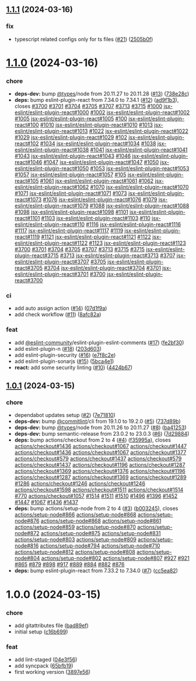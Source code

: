 ## [1.1.1](https://github.com/capitnflam/eslint-plugin/compare/v1.1.0...v1.1.1) (2024-03-16)


### fix

* typescript related configs only for ts files ([#21](https://github.com/capitnflam/eslint-plugin/issues/21)) ([2505b0f](https://github.com/capitnflam/eslint-plugin/commit/2505b0fada8260bd0a4829cbff2605e26f202f99))

# [1.1.0](https://github.com/capitnflam/eslint-plugin/compare/v1.0.1...v1.1.0) (2024-03-16)


### chore

* **deps-dev:** bump [@types](https://github.com/types)/node from 20.11.27 to 20.11.28 ([#13](https://github.com/capitnflam/eslint-plugin/issues/13)) ([738e28c](https://github.com/capitnflam/eslint-plugin/commit/738e28cc2586fb29c0dc277b6c9c5d45d334d349))
* **deps:** bump eslint-plugin-react from 7.34.0 to 7.34.1 ([#12](https://github.com/capitnflam/eslint-plugin/issues/12)) ([ad9f1b3](https://github.com/capitnflam/eslint-plugin/commit/ad9f1b30edc6236f7ec7649b0b251f735644e4dc)), closes [#3700](https://github.com/capitnflam/eslint-plugin/issues/3700) [#3701](https://github.com/capitnflam/eslint-plugin/issues/3701) [#3704](https://github.com/capitnflam/eslint-plugin/issues/3704) [#3705](https://github.com/capitnflam/eslint-plugin/issues/3705) [#3707](https://github.com/capitnflam/eslint-plugin/issues/3707) [#3713](https://github.com/capitnflam/eslint-plugin/issues/3713) [#3715](https://github.com/capitnflam/eslint-plugin/issues/3715) [#1000](https://github.com/capitnflam/eslint-plugin/issues/1000) [jsx-eslint/eslint-plugin-react#1000](https://github.com/jsx-eslint/eslint-plugin-react/issues/1000) [#1002](https://github.com/capitnflam/eslint-plugin/issues/1002) [jsx-eslint/eslint-plugin-react#1002](https://github.com/jsx-eslint/eslint-plugin-react/issues/1002) [#1005](https://github.com/capitnflam/eslint-plugin/issues/1005) [jsx-eslint/eslint-plugin-react#1005](https://github.com/jsx-eslint/eslint-plugin-react/issues/1005) [#100](https://github.com/capitnflam/eslint-plugin/issues/100) [jsx-eslint/eslint-plugin-react#100](https://github.com/jsx-eslint/eslint-plugin-react/issues/100) [#1010](https://github.com/capitnflam/eslint-plugin/issues/1010) [jsx-eslint/eslint-plugin-react#1010](https://github.com/jsx-eslint/eslint-plugin-react/issues/1010) [#1013](https://github.com/capitnflam/eslint-plugin/issues/1013) [jsx-eslint/eslint-plugin-react#1013](https://github.com/jsx-eslint/eslint-plugin-react/issues/1013) [#1022](https://github.com/capitnflam/eslint-plugin/issues/1022) [jsx-eslint/eslint-plugin-react#1022](https://github.com/jsx-eslint/eslint-plugin-react/issues/1022) [#1029](https://github.com/capitnflam/eslint-plugin/issues/1029) [jsx-eslint/eslint-plugin-react#1029](https://github.com/jsx-eslint/eslint-plugin-react/issues/1029) [#102](https://github.com/capitnflam/eslint-plugin/issues/102) [jsx-eslint/eslint-plugin-react#102](https://github.com/jsx-eslint/eslint-plugin-react/issues/102) [#1034](https://github.com/capitnflam/eslint-plugin/issues/1034) [jsx-eslint/eslint-plugin-react#1034](https://github.com/jsx-eslint/eslint-plugin-react/issues/1034) [#1038](https://github.com/capitnflam/eslint-plugin/issues/1038) [jsx-eslint/eslint-plugin-react#1038](https://github.com/jsx-eslint/eslint-plugin-react/issues/1038) [#1041](https://github.com/capitnflam/eslint-plugin/issues/1041) [jsx-eslint/eslint-plugin-react#1041](https://github.com/jsx-eslint/eslint-plugin-react/issues/1041) [#1043](https://github.com/capitnflam/eslint-plugin/issues/1043) [jsx-eslint/eslint-plugin-react#1043](https://github.com/jsx-eslint/eslint-plugin-react/issues/1043) [#1046](https://github.com/capitnflam/eslint-plugin/issues/1046) [jsx-eslint/eslint-plugin-react#1046](https://github.com/jsx-eslint/eslint-plugin-react/issues/1046) [#1047](https://github.com/capitnflam/eslint-plugin/issues/1047) [jsx-eslint/eslint-plugin-react#1047](https://github.com/jsx-eslint/eslint-plugin-react/issues/1047) [#1050](https://github.com/capitnflam/eslint-plugin/issues/1050) [jsx-eslint/eslint-plugin-react#1050](https://github.com/jsx-eslint/eslint-plugin-react/issues/1050) [#1053](https://github.com/capitnflam/eslint-plugin/issues/1053) [jsx-eslint/eslint-plugin-react#1053](https://github.com/jsx-eslint/eslint-plugin-react/issues/1053) [#1057](https://github.com/capitnflam/eslint-plugin/issues/1057) [jsx-eslint/eslint-plugin-react#1057](https://github.com/jsx-eslint/eslint-plugin-react/issues/1057) [#105](https://github.com/capitnflam/eslint-plugin/issues/105) [jsx-eslint/eslint-plugin-react#105](https://github.com/jsx-eslint/eslint-plugin-react/issues/105) [#1061](https://github.com/capitnflam/eslint-plugin/issues/1061) [jsx-eslint/eslint-plugin-react#1061](https://github.com/jsx-eslint/eslint-plugin-react/issues/1061) [#1062](https://github.com/capitnflam/eslint-plugin/issues/1062) [jsx-eslint/eslint-plugin-react#1062](https://github.com/jsx-eslint/eslint-plugin-react/issues/1062) [#1070](https://github.com/capitnflam/eslint-plugin/issues/1070) [jsx-eslint/eslint-plugin-react#1070](https://github.com/jsx-eslint/eslint-plugin-react/issues/1070) [#1071](https://github.com/capitnflam/eslint-plugin/issues/1071) [jsx-eslint/eslint-plugin-react#1071](https://github.com/jsx-eslint/eslint-plugin-react/issues/1071) [#1073](https://github.com/capitnflam/eslint-plugin/issues/1073) [jsx-eslint/eslint-plugin-react#1073](https://github.com/jsx-eslint/eslint-plugin-react/issues/1073) [#1076](https://github.com/capitnflam/eslint-plugin/issues/1076) [jsx-eslint/eslint-plugin-react#1076](https://github.com/jsx-eslint/eslint-plugin-react/issues/1076) [#1079](https://github.com/capitnflam/eslint-plugin/issues/1079) [jsx-eslint/eslint-plugin-react#1079](https://github.com/jsx-eslint/eslint-plugin-react/issues/1079) [#1088](https://github.com/capitnflam/eslint-plugin/issues/1088) [jsx-eslint/eslint-plugin-react#1088](https://github.com/jsx-eslint/eslint-plugin-react/issues/1088) [#1098](https://github.com/capitnflam/eslint-plugin/issues/1098) [jsx-eslint/eslint-plugin-react#1098](https://github.com/jsx-eslint/eslint-plugin-react/issues/1098) [#1101](https://github.com/capitnflam/eslint-plugin/issues/1101) [jsx-eslint/eslint-plugin-react#1101](https://github.com/jsx-eslint/eslint-plugin-react/issues/1101) [#1103](https://github.com/capitnflam/eslint-plugin/issues/1103) [jsx-eslint/eslint-plugin-react#1103](https://github.com/jsx-eslint/eslint-plugin-react/issues/1103) [#110](https://github.com/capitnflam/eslint-plugin/issues/110) [jsx-eslint/eslint-plugin-react#110](https://github.com/jsx-eslint/eslint-plugin-react/issues/110) [#1116](https://github.com/capitnflam/eslint-plugin/issues/1116) [jsx-eslint/eslint-plugin-react#1116](https://github.com/jsx-eslint/eslint-plugin-react/issues/1116) [#1117](https://github.com/capitnflam/eslint-plugin/issues/1117) [jsx-eslint/eslint-plugin-react#1117](https://github.com/jsx-eslint/eslint-plugin-react/issues/1117) [#1119](https://github.com/capitnflam/eslint-plugin/issues/1119) [jsx-eslint/eslint-plugin-react#1119](https://github.com/jsx-eslint/eslint-plugin-react/issues/1119) [#1121](https://github.com/capitnflam/eslint-plugin/issues/1121) [jsx-eslint/eslint-plugin-react#1121](https://github.com/jsx-eslint/eslint-plugin-react/issues/1121) [#1122](https://github.com/capitnflam/eslint-plugin/issues/1122) [jsx-eslint/eslint-plugin-react#1122](https://github.com/jsx-eslint/eslint-plugin-react/issues/1122) [#1123](https://github.com/capitnflam/eslint-plugin/issues/1123) [jsx-eslint/eslint-plugin-react#1123](https://github.com/jsx-eslint/eslint-plugin-react/issues/1123) [#3700](https://github.com/capitnflam/eslint-plugin/issues/3700) [#3701](https://github.com/capitnflam/eslint-plugin/issues/3701) [#3704](https://github.com/capitnflam/eslint-plugin/issues/3704) [#3705](https://github.com/capitnflam/eslint-plugin/issues/3705) [#3707](https://github.com/capitnflam/eslint-plugin/issues/3707) [#3713](https://github.com/capitnflam/eslint-plugin/issues/3713) [#3715](https://github.com/capitnflam/eslint-plugin/issues/3715) [#3715](https://github.com/capitnflam/eslint-plugin/issues/3715) [jsx-eslint/eslint-plugin-react#3715](https://github.com/jsx-eslint/eslint-plugin-react/issues/3715) [#3713](https://github.com/capitnflam/eslint-plugin/issues/3713) [jsx-eslint/eslint-plugin-react#3713](https://github.com/jsx-eslint/eslint-plugin-react/issues/3713) [#3707](https://github.com/capitnflam/eslint-plugin/issues/3707) [jsx-eslint/eslint-plugin-react#3707](https://github.com/jsx-eslint/eslint-plugin-react/issues/3707) [#3705](https://github.com/capitnflam/eslint-plugin/issues/3705) [jsx-eslint/eslint-plugin-react#3705](https://github.com/jsx-eslint/eslint-plugin-react/issues/3705) [#3704](https://github.com/capitnflam/eslint-plugin/issues/3704) [jsx-eslint/eslint-plugin-react#3704](https://github.com/jsx-eslint/eslint-plugin-react/issues/3704) [#3701](https://github.com/capitnflam/eslint-plugin/issues/3701) [jsx-eslint/eslint-plugin-react#3701](https://github.com/jsx-eslint/eslint-plugin-react/issues/3701) [#3700](https://github.com/capitnflam/eslint-plugin/issues/3700) [jsx-eslint/eslint-plugin-react#3700](https://github.com/jsx-eslint/eslint-plugin-react/issues/3700)


### ci

* add auto assign action ([#14](https://github.com/capitnflam/eslint-plugin/issues/14)) ([07d1f9a](https://github.com/capitnflam/eslint-plugin/commit/07d1f9a40cbfe6496af40ebdb42a57136e2ad1a0))
* add check workflow ([#11](https://github.com/capitnflam/eslint-plugin/issues/11)) ([8afc82a](https://github.com/capitnflam/eslint-plugin/commit/8afc82a7ee5de0fada0bdca266f5575eb2eab1e9))


### feat

* add [@eslint-community](https://github.com/eslint-community)/eslint-plugin-eslint-comments ([#17](https://github.com/capitnflam/eslint-plugin/issues/17)) ([fe2bf30](https://github.com/capitnflam/eslint-plugin/commit/fe2bf30b5f90914deacec90dba8f1b173cf5de60))
* add eslint-plugin-n ([#18](https://github.com/capitnflam/eslint-plugin/issues/18)) ([203d603](https://github.com/capitnflam/eslint-plugin/commit/203d603baa9563d6c958cc088ee11d6b2c36828c))
* add eslint-plugin-security ([#16](https://github.com/capitnflam/eslint-plugin/issues/16)) ([e7f8c2e](https://github.com/capitnflam/eslint-plugin/commit/e7f8c2ed4e898774f94ab4d6c807960b0f542d10))
* add eslint-plugin-sonarjs ([#15](https://github.com/capitnflam/eslint-plugin/issues/15)) ([5bca4e1](https://github.com/capitnflam/eslint-plugin/commit/5bca4e1c43985fc01c820471585408e41fc74e1f))
* **react:** add some security linting ([#10](https://github.com/capitnflam/eslint-plugin/issues/10)) ([4424b67](https://github.com/capitnflam/eslint-plugin/commit/4424b6799ad0946092d9adf6d96973261fa1ac77))

## [1.0.1](https://github.com/capitnflam/eslint-plugin/compare/v1.0.0...v1.0.1) (2024-03-15)


### chore

* dependabot updates setup ([#2](https://github.com/capitnflam/eslint-plugin/issues/2)) ([7e71810](https://github.com/capitnflam/eslint-plugin/commit/7e71810a45b8bfa5de3930fb78816f47a50c141a))
* **deps-dev:** bump [@commitlint](https://github.com/commitlint)/cli from 19.1.0 to 19.2.0 ([#5](https://github.com/capitnflam/eslint-plugin/issues/5)) ([737d89b](https://github.com/capitnflam/eslint-plugin/commit/737d89b6c46ec7cb92df1122731bcff95e5a448d))
* **deps-dev:** bump [@types](https://github.com/types)/node from 20.11.26 to 20.11.27 ([#8](https://github.com/capitnflam/eslint-plugin/issues/8)) ([ba41253](https://github.com/capitnflam/eslint-plugin/commit/ba41253b16f4d61859c7221982d857ebe6bbe725))
* **deps-dev:** bump semantic-release from 23.0.2 to 23.0.3 ([#6](https://github.com/capitnflam/eslint-plugin/issues/6)) ([7d29884](https://github.com/capitnflam/eslint-plugin/commit/7d29884847d7623000d201f946bdb9b2f0ec8d28))
* **deps:** bump actions/checkout from 2 to 4 ([#4](https://github.com/capitnflam/eslint-plugin/issues/4)) ([f35995a](https://github.com/capitnflam/eslint-plugin/commit/f35995a356122bce61baa86ae797259e943ddc74)), closes [actions/checkout#1436](https://github.com/actions/checkout/issues/1436) [actions/checkout#1067](https://github.com/actions/checkout/issues/1067) [actions/checkout#1447](https://github.com/actions/checkout/issues/1447) [actions/checkout#1436](https://github.com/actions/checkout/issues/1436) [actions/checkout#1067](https://github.com/actions/checkout/issues/1067) [actions/checkout#1377](https://github.com/actions/checkout/issues/1377) [actions/checkout#579](https://github.com/actions/checkout/issues/579) [actions/checkout#1437](https://github.com/actions/checkout/issues/1437) [actions/checkout#579](https://github.com/actions/checkout/issues/579) [actions/checkout#1437](https://github.com/actions/checkout/issues/1437) [actions/checkout#1196](https://github.com/actions/checkout/issues/1196) [actions/checkout#1287](https://github.com/actions/checkout/issues/1287) [actions/checkout#1369](https://github.com/actions/checkout/issues/1369) [actions/checkout#1376](https://github.com/actions/checkout/issues/1376) [actions/checkout#1196](https://github.com/actions/checkout/issues/1196) [actions/checkout#1287](https://github.com/actions/checkout/issues/1287) [actions/checkout#1369](https://github.com/actions/checkout/issues/1369) [actions/checkout#1289](https://github.com/actions/checkout/issues/1289) [#1286](https://github.com/capitnflam/eslint-plugin/issues/1286) [actions/checkout#1246](https://github.com/actions/checkout/issues/1246) [actions/checkout#1246](https://github.com/actions/checkout/issues/1246) [actions/checkout#1598](https://github.com/actions/checkout/issues/1598) [actions/checkout#1511](https://github.com/actions/checkout/issues/1511) [actions/checkout#1514](https://github.com/actions/checkout/issues/1514) [#770](https://github.com/capitnflam/eslint-plugin/issues/770) [actions/checkout#1057](https://github.com/actions/checkout/issues/1057) [#1514](https://github.com/capitnflam/eslint-plugin/issues/1514) [#1511](https://github.com/capitnflam/eslint-plugin/issues/1511) [#1510](https://github.com/capitnflam/eslint-plugin/issues/1510) [#1496](https://github.com/capitnflam/eslint-plugin/issues/1496) [#1396](https://github.com/capitnflam/eslint-plugin/issues/1396) [#1452](https://github.com/capitnflam/eslint-plugin/issues/1452) [#1447](https://github.com/capitnflam/eslint-plugin/issues/1447) [#1067](https://github.com/capitnflam/eslint-plugin/issues/1067) [#1436](https://github.com/capitnflam/eslint-plugin/issues/1436) [#1437](https://github.com/capitnflam/eslint-plugin/issues/1437)
* **deps:** bump actions/setup-node from 2 to 4 ([#3](https://github.com/capitnflam/eslint-plugin/issues/3)) ([b003245](https://github.com/capitnflam/eslint-plugin/commit/b003245640fcaa9f96a2745cdd521d9cd15489c0)), closes [actions/setup-node#866](https://github.com/actions/setup-node/issues/866) [actions/setup-node#868](https://github.com/actions/setup-node/issues/868) [actions/setup-node#876](https://github.com/actions/setup-node/issues/876) [actions/setup-node#868](https://github.com/actions/setup-node/issues/868) [actions/setup-node#861](https://github.com/actions/setup-node/issues/861) [actions/setup-node#859](https://github.com/actions/setup-node/issues/859) [actions/setup-node#870](https://github.com/actions/setup-node/issues/870) [actions/setup-node#872](https://github.com/actions/setup-node/issues/872) [actions/setup-node#875](https://github.com/actions/setup-node/issues/875) [actions/setup-node#831](https://github.com/actions/setup-node/issues/831) [actions/setup-node#803](https://github.com/actions/setup-node/issues/803) [actions/setup-node#809](https://github.com/actions/setup-node/issues/809) [actions/setup-node#816](https://github.com/actions/setup-node/issues/816) [actions/setup-node#794](https://github.com/actions/setup-node/issues/794) [actions/setup-node#710](https://github.com/actions/setup-node/issues/710) [actions/setup-node#812](https://github.com/actions/setup-node/issues/812) [actions/setup-node#808](https://github.com/actions/setup-node/issues/808) [actions/setup-node#804](https://github.com/actions/setup-node/issues/804) [actions/setup-node#802](https://github.com/actions/setup-node/issues/802) [actions/setup-node#807](https://github.com/actions/setup-node/issues/807) [#927](https://github.com/capitnflam/eslint-plugin/issues/927) [#921](https://github.com/capitnflam/eslint-plugin/issues/921) [#865](https://github.com/capitnflam/eslint-plugin/issues/865) [#879](https://github.com/capitnflam/eslint-plugin/issues/879) [#898](https://github.com/capitnflam/eslint-plugin/issues/898) [#917](https://github.com/capitnflam/eslint-plugin/issues/917) [#889](https://github.com/capitnflam/eslint-plugin/issues/889) [#884](https://github.com/capitnflam/eslint-plugin/issues/884) [#882](https://github.com/capitnflam/eslint-plugin/issues/882) [#876](https://github.com/capitnflam/eslint-plugin/issues/876)
* **deps:** bump eslint-plugin-react from 7.33.2 to 7.34.0 ([#7](https://github.com/capitnflam/eslint-plugin/issues/7)) ([cc5ea82](https://github.com/capitnflam/eslint-plugin/commit/cc5ea8241576a7572db4f25c35e31908ca8919b1))

# 1.0.0 (2024-03-15)


### chore

* add gitattributes file ([bad89ef](https://github.com/capitnflam/eslint-plugin/commit/bad89ef76f6d5f84866d54032e6f70901d960057))
* initial setup ([c16b699](https://github.com/capitnflam/eslint-plugin/commit/c16b699a8d7eff2f7aa54c18b2395f809e49c136))


### feat

* add lint-staged ([04e3f56](https://github.com/capitnflam/eslint-plugin/commit/04e3f569825e5b99b443f5882f7bacea0064152f))
* add syncpack ([65bfb19](https://github.com/capitnflam/eslint-plugin/commit/65bfb198e0f7ef3e35dc3f57081e2b6f4aee26e1))
* first working version ([3897e56](https://github.com/capitnflam/eslint-plugin/commit/3897e56d5eab97c99b4fa93f9fe324c0fbab62d0))
